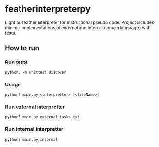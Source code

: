 # featherinterpreterpy
Light as feather interpreter for instructional pseudo code.
Project includes minimal implementations of external and internal domain languages with tests.

## How to run

### Run tests
```
python3 -m unittest discover
```

### Usage
```
python3 main.py <interpretter> [<fileName>]
```

### Run external interpretter
```
python3 main.py external tasks.txt
```

### Run internal interpretter
```
python3 main.py internal
```